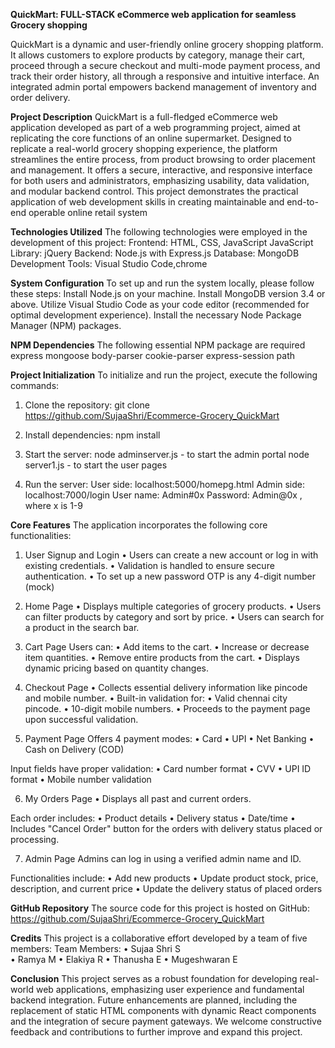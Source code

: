 **QuickMart: FULL-STACK eCommerce web application for seamless Grocery shopping**

QuickMart is a dynamic and user-friendly online grocery shopping platform. It allows customers to explore products by category, manage their cart, proceed through a secure checkout and multi-mode payment process, and track their order history, all through a responsive and intuitive interface. An integrated admin portal empowers backend management of inventory and order delivery.

**Project Description**
QuickMart is a full-fledged eCommerce web application developed as part of a web programming project, aimed at replicating the core functions of an online supermarket. Designed to replicate a real-world grocery shopping experience, the platform streamlines the entire process, from product browsing to order placement and management. It offers a secure, interactive, and responsive interface for both users and administrators, emphasizing usability, data validation, and modular backend control. This project demonstrates the practical application of web development skills in creating maintainable and end-to-end operable online retail system

**Technologies Utilized**
The following technologies were employed in the development of this project:
Frontend: HTML, CSS, JavaScript
JavaScript Library: jQuery
Backend: Node.js with Express.js
Database: MongoDB
Development Tools: Visual Studio Code,chrome

**System Configuration**
To set up and run the system locally, please follow these steps:
Install Node.js on your machine.
Install MongoDB version 3.4 or above.
Utilize Visual Studio Code as your code editor (recommended for optimal development experience).
Install the necessary Node Package Manager (NPM) packages.

**NPM Dependencies**
The following essential NPM package are required
express
mongoose
body-parser
cookie-parser
express-session
path

**Project Initialization**
To initialize and run the project, execute the following commands:
1. Clone the repository: 
git clone https://github.com/SujaaShri/Ecommerce-Grocery_QuickMart

2. Install dependencies:
npm install

3. Start the server:
node adminserver.js - to start the admin portal
node server1.js - to start the user pages

4. Run the server:
User side: localhost:5000/homepg.html
Admin side: localhost:7000/login
User name: Admin#0x
Password: Admin@0x
, where x is 1-9

**Core Features**
The application incorporates the following core functionalities:
1. User Signup and Login
•	Users can create a new account or log in with existing credentials.
•	Validation is handled to ensure secure authentication.
•	To set up a new password OTP is any 4-digit number (mock)

2. Home Page
•	Displays multiple categories of grocery products.
•	Users can filter products by category and sort by price.
•	Users can search for a product in the search bar.

3. Cart Page
    Users can:
•	Add items to the cart.
•	Increase or decrease item quantities.
•	Remove entire products from the cart.
•	Displays dynamic pricing based on quantity changes.

4. Checkout Page
•	Collects essential delivery information like pincode and mobile number.
•	Built-in validation for:
•	Valid chennai city pincode.
•	10-digit mobile numbers.
•	Proceeds to the payment page upon successful validation.

5. Payment Page
    Offers 4 payment modes:
•	Card
•	UPI
•	Net Banking
•	Cash on Delivery (COD)
   
Input fields have proper validation:
•	Card number format
•	CVV
•	UPI ID format
•	Mobile number validation

6. My Orders Page
•	Displays all past and current orders.

Each order includes:
•	Product details
•	Delivery status
•	Date/time
•	Includes "Cancel Order" button for the orders with delivery status placed or processing.

7. Admin Page
   Admins can log in using a verified admin name and ID.
   
 Functionalities include:
•	Add new products
•	Update product stock, price, description, and current price
•	Update the delivery status of placed orders

**GitHub Repository**
The source code for this project is hosted on GitHub:
https://github.com/SujaaShri/Ecommerce-Grocery_QuickMart

**Credits**
This project is a collaborative effort developed by a team of five members:
Team Members:
•	Sujaa Shri S  
•	Ramya M
•	Elakiya R 
•	Thanusha E
•	Mugeshwaran E

**Conclusion**
This project serves as a robust foundation for developing real-world web applications, emphasizing user experience and fundamental backend integration. Future enhancements are planned, including the replacement of static HTML components with dynamic React components and the integration of secure payment gateways.
We welcome constructive feedback and contributions to further improve and expand this project.
